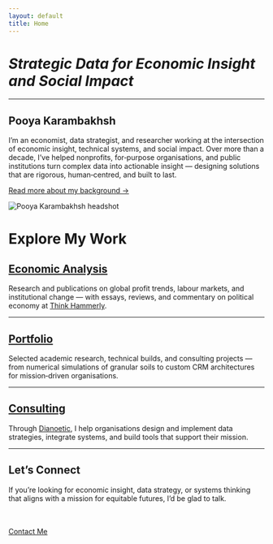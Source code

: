 ```yaml
---
layout: default
title: Home
---
```


# *Strategic Data for Economic Insight and Social Impact*

--- 

<section class="hero">
  <div class="hero-content">
    <div class="hero-text">
      <h1>Pooya Karambakhsh</h1>
      <p>
        I’m an economist, data strategist, and researcher working at the intersection of economic insight, technical systems, and social impact.
        Over more than a decade, I’ve helped nonprofits, for‑purpose organisations, and public institutions turn complex data into actionable insight — designing solutions that are rigorous, human‑centred, and built to last.
      </p>
      <p><a href="/about" class="read-more">Read more about my background →</a></p>
    </div>
    <div class="hero-image">
      <img src="/assets/img/headshot_friendly.png" alt="Pooya Karambakhsh headshot">
    </div>
  </div>
</section>

# Explore My Work
## [Economic Analysis](/economic.md)
Research and publications on global profit trends, labour markets, and institutional change — with essays, reviews, and commentary on political economy at [Think Hammerly](thinkhammerly.wordpress.com).

---

## [Portfolio](/portfolio.md)
Selected academic research, technical builds, and consulting projects — from numerical simulations of granular soils to custom CRM architectures for mission‑driven organisations.

---

## [Consulting](/consulting.md)
Through [Dianoetic](https://www.dianoetic.com.au), I help organisations design and implement data strategies, integrate systems, and build tools that support their mission.

---

## Let’s Connect
If you’re looking for economic insight, data strategy, or systems thinking that aligns with a mission for equitable futures, I’d be glad to talk.

<br><br>
<a href="/contact" class="btn-primary">Contact Me</a>




